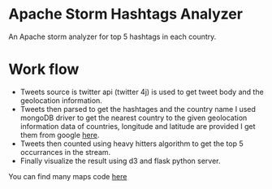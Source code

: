 # Apache Storm Hashtags Analyzer

An Apache storm analyzer for top 5 hashtags in each country.

# Work flow
* Tweets source is twitter api (twitter 4j) is used to get tweet body and the geolocation information.
* Tweets then parsed to get the hashtages and the country name I used mongoDB driver
    to get the nearest country to the given geolocation information data of countries, longitude and latitude are provided I get them from
    google [here](https://developers.google.com/public-data/docs/canonical/countries_csv).
* Tweets then counted using heavy hitters algorithm to get the top 5 occurrances in the stream.
* Finally visualize the result using d3 and flask python server.

You can find many maps code [here](http://datamaps.github.io/)
